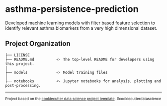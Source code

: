 asthma-persistence-prediction
==============================

Developed machine learning models with filter based feature selection to identify relevant asthma biomarkers from a very high dimensional dataset.

Project Organization
------------

    ├── LICENSE
    ├── README.md          <- The top-level README for developers using this project.
    │
    ├── models             <- Model training files
    │
    ├── notebooks          <- Jupyter notebooks for analysis, plotting and post-processing.  


--------

<p><small>Project based on the <a target="_blank" href="https://drivendata.github.io/cookiecutter-data-science/">cookiecutter data science project template</a>. #cookiecutterdatascience</small></p>

